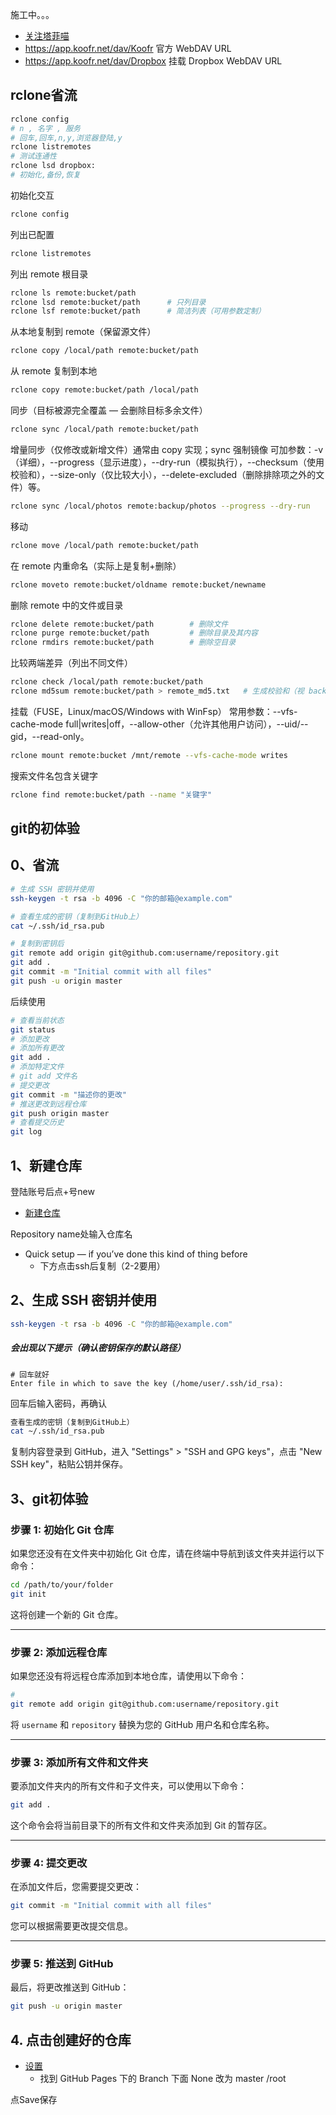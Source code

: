施工中。。。
* [关注塔菲喵](https://koofr.eu/)
* https://app.koofr.net/dav/Koofr 官方 WebDAV URL
* https://app.koofr.net/dav/Dropbox 挂载 Dropbox WebDAV URL

## rclone省流
```bash
rclone config
# n , 名字 , 服务
# 回车,回车,n,y,浏览器登陆,y
rclone listremotes
# 测试连通性
rclone lsd dropbox:
# 初始化,备份,恢复
```

初始化交互
```bash
rclone config
```
列出已配置
```bash
rclone listremotes
```
列出 remote 根目录
```bash
rclone ls remote:bucket/path
rclone lsd remote:bucket/path      # 只列目录
rclone lsf remote:bucket/path      # 简洁列表（可用参数定制）
```
从本地复制到 remote（保留源文件）
```bash
rclone copy /local/path remote:bucket/path
```
从 remote 复制到本地
```bash
rclone copy remote:bucket/path /local/path
```
同步（目标被源完全覆盖 — 会删除目标多余文件）
```bash
rclone sync /local/path remote:bucket/path
```
增量同步（仅修改或新增文件）通常由 copy 实现；sync 强制镜像
可加参数：-v（详细），--progress（显示进度），--dry-run（模拟执行），--checksum（使用校验和），--size-only（仅比较大小），--delete-excluded（删除排除项之外的文件）等。
```bash
rclone sync /local/photos remote:backup/photos --progress --dry-run
```
移动
```bash
rclone move /local/path remote:bucket/path
```
在 remote 内重命名（实际上是复制+删除）
```bash
rclone moveto remote:bucket/oldname remote:bucket/newname
```
删除 remote 中的文件或目录
```bash
rclone delete remote:bucket/path        # 删除文件
rclone purge remote:bucket/path         # 删除目录及其内容
rclone rmdirs remote:bucket/path        # 删除空目录
```
比较两端差异（列出不同文件）
```bash
rclone check /local/path remote:bucket/path
rclone md5sum remote:bucket/path > remote_md5.txt   # 生成校验和（视 backend 支持）
```
挂载（FUSE，Linux/macOS/Windows with WinFsp）
常用参数：--vfs-cache-mode full|writes|off，--allow-other（允许其他用户访问），--uid/--gid，--read-only。
```bash
rclone mount remote:bucket /mnt/remote --vfs-cache-mode writes
```
搜索文件名包含关键字
```bash
rclone find remote:bucket/path --name "关键字"
```

## git的初体验

## 0、省流


```bash
# 生成 SSH 密钥并使用
ssh-keygen -t rsa -b 4096 -C "你的邮箱@example.com"

# 查看生成的密钥（复制到GitHub上）
cat ~/.ssh/id_rsa.pub

# 复制到密钥后
git remote add origin git@github.com:username/repository.git
git add .
git commit -m "Initial commit with all files"
git push -u origin master
```

后续使用
```bash
# 查看当前状态
git status
# 添加更改
# 添加所有更改
git add .
# 添加特定文件
# git add 文件名
# 提交更改
git commit -m "描述你的更改"
# 推送更改到远程仓库
git push origin master
# 查看提交历史
git log
```

## 1、新建仓库

登陆账号后点+号new
 * [新建仓库](https://github.com/new/)

Repository name处输入仓库名

 * Quick setup — if you’ve done this kind of thing before
    + 下方点击ssh后复制（2-2要用）


## 2、生成 SSH 密钥并使用
```bash
ssh-keygen -t rsa -b 4096 -C "你的邮箱@example.com"
```
##### 会出现以下提示（确认密钥保存的默认路径）
```bash提示
# 回车就好
Enter file in which to save the key (/home/user/.ssh/id_rsa): 
```
回车后输入密码，再确认

```bash
查看生成的密钥（复制到GitHub上）
cat ~/.ssh/id_rsa.pub
```
复制内容登录到 GitHub，进入 "Settings" > "SSH and GPG keys"，点击 "New SSH key"，粘贴公钥并保存。



## 3、git初体验
### 步骤 1: 初始化 Git 仓库

如果您还没有在文件夹中初始化 Git 仓库，请在终端中导航到该文件夹并运行以下命令：

```bash
cd /path/to/your/folder
git init
```

这将创建一个新的 Git 仓库。

<hr>

### 步骤 2: 添加远程仓库

如果您还没有将远程仓库添加到本地仓库，请使用以下命令：

```bash
# 
git remote add origin git@github.com:username/repository.git
```

将 `username` 和 `repository` 替换为您的 GitHub 用户名和仓库名称。

<hr>

### 步骤 3: 添加所有文件和文件夹

要添加文件夹内的所有文件和子文件夹，可以使用以下命令：

```bash
git add .
```

这个命令会将当前目录下的所有文件和文件夹添加到 Git 的暂存区。

<hr>

### 步骤 4: 提交更改

在添加文件后，您需要提交更改：

```bash
git commit -m "Initial commit with all files"
```

您可以根据需要更改提交信息。

<hr>

### 步骤 5: 推送到 GitHub

最后，将更改推送到 GitHub：

```bash
git push -u origin master
```


## 4. 点击创建好的仓库

* [设置](https://github.com/用户名/仓库名/settings/pages)
    * 找到
     GitHub Pages 下的 Branch  下面 None  改为 master  /root

点Save保存

